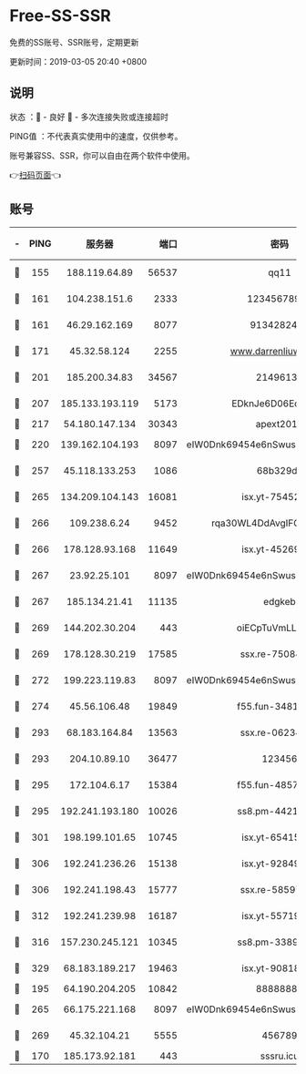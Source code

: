 # Free-SS-SSR

免费的SS账号、SSR账号，定期更新

更新时间：2019-03-05 20:40 +0800

## 说明

状态     ：🙂 - 良好 🙁 - 多次连接失败或连接超时

PING值   ：不代表真实使用中的速度，仅供参考。

账号兼容SS、SSR，你可以自由在两个软件中使用。

👉[扫码页面](https://liesauer.github.io/free-ss-ssr.github.io/)👈

## 账号

|-|PING|服务器|端口|密码|加密方式|区域|
|:----:|:----:|:-----:|-----:|:----:|:----:|:----:|
|🙂|155|188.119.64.89|56537|qq11|aes-256-cfb|RU|
|🙂|161|104.238.151.6|2333|12345678900|aes-256-cfb|JP|
|🙂|161|46.29.162.169|8077|9134282479|aes-256-cfb|RU|
|🙂|171|45.32.58.124|2255|www.darrenliuwei.com|aes-256-cfb|JP|
|🙂|201|185.200.34.83|34567|21496138|aes-256-cfb|US|
|🙂|207|185.133.193.119|5173|EDknJe6D06EoWDaw|aes-256-cfb|US|
|🙂|217|54.180.147.134|30343|apext2019|chacha20|KR|
|🙂|220|139.162.104.193|8097|eIW0Dnk69454e6nSwuspv9DmS201tQ0D|aes-256-cfb|JP|
|🙂|257|45.118.133.253|1086|68b329da|aes-256-cfb|SG|
|🙂|265|134.209.104.143|16081|isx.yt-75452571|aes-256-cfb|SG|
|🙂|266|109.238.6.24|9452|rqa30WL4DdAvgIFG6Fs3znzTa|aes-256-cfb|FR|
|🙂|266|178.128.93.168|11649|isx.yt-45269107|aes-256-cfb|SG|
|🙂|267|23.92.25.101|8097|eIW0Dnk69454e6nSwuspv9DmS201tQ0D|aes-256-cfb|US|
|🙂|267|185.134.21.41|11135|edgkeb|aes-256-cfb|GB|
|🙂|269|144.202.30.204|443|oiECpTuVmLLxk4Ts|aes-256-cfb|US|
|🙂|269|178.128.30.219|17585|ssx.re-75084911|aes-256-cfb|SG|
|🙂|272|199.223.119.83|8097|eIW0Dnk69454e6nSwuspv9DmS201tQ0D|aes-256-cfb|US|
|🙂|274|45.56.106.48|19849|f55.fun-34811543|aes-256-cfb|US|
|🙂|293|68.183.164.84|13563|ssx.re-06234172|aes-256-cfb|US|
|🙂|293|204.10.89.10|36477|123456|aes-256-cfb|US|
|🙂|295|172.104.6.17|15384|f55.fun-48571850|aes-256-cfb|US|
|🙂|295|192.241.193.180|10026|ss8.pm-44218245|aes-256-cfb|US|
|🙂|301|198.199.101.65|10745|isx.yt-65415460|aes-256-cfb|US|
|🙂|306|192.241.236.26|15138|isx.yt-92849961|aes-256-cfb|US|
|🙂|306|192.241.198.43|15777|ssx.re-58597661|aes-256-cfb|US|
|🙂|312|192.241.239.98|16187|isx.yt-55719199|aes-256-cfb|US|
|🙂|316|157.230.245.121|10345|ss8.pm-33892732|aes-256-cfb|SG|
|🙂|329|68.183.189.217|19463|isx.yt-90818322|aes-256-cfb|SG|
|🙂|195|64.190.204.205|10842|88888888|rc4-md5|US|
|🙂|265|66.175.221.168|8097|eIW0Dnk69454e6nSwuspv9DmS201tQ0D|aes-256-cfb|US|
|🙂|269|45.32.104.21|5555|456789|aes-256-cfb|SG|
|🙁|170|185.173.92.181|443|sssru.icu|rc4-md5|RU|
